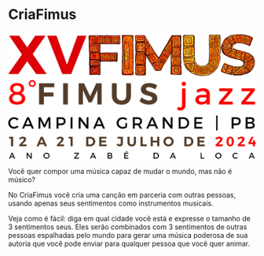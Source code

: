 # CriaFimus

<p align="center">
  <img src="https://github.com/iagotito/cria-fimus/blob/main/images/lettering.png" >
</p>

Você quer compor uma música capaz de mudar o mundo, mas não é músico?

No CriaFimus você cria uma canção em parceria com outras pessoas, usando apenas seus sentimentos como instrumentos musicais.

Veja como é fácil: diga em qual cidade você  está e expresse o tamanho de 3 sentimentos seus. Eles serão combinados com 3 sentimentos de outras pessoas espalhadas pelo mundo para gerar uma música poderosa de sua autoria que você pode enviar para qualquer pessoa que você quer animar.
